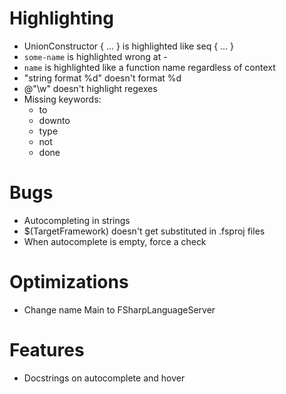 # Highlighting
- UnionConstructor { ... } is highlighted like seq { ... }
- ``some-name`` is highlighted wrong at -
- ``name`` is highlighted like a function name regardless of context
- "string format %d" doesn't format %d
- @"\w" doesn't highlight regexes
- Missing keywords:
  - to
  - downto
  - type
  - not
  - done

# Bugs
- Autocompleting in strings
- $(TargetFramework) doesn't get substituted in .fsproj files
- When autocomplete is empty, force a check

# Optimizations
- Change name Main to FSharpLanguageServer

# Features
- Docstrings on autocomplete and hover